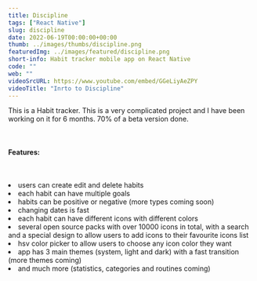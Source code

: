 ```yaml
---
title: Discipline
tags: ["React Native"]
slug: discipline
date: 2022-06-19T00:00:00+00:00
thumb: ../images/thumbs/discipline.png
featuredImg: ../images/featured/discipline.png
short-info: Habit tracker mobile app on React Native
code: ""
web: ""
videoSrcURL: https://www.youtube.com/embed/GGeLiyAeZPY
videoTitle: "Inrto to Discipline"
---
```


This is a Habit tracker. This is a very complicated project and I have been working on it for 6 months. 70% of a beta version done.

&nbsp;

#### Features:

&nbsp;

<li>users can create edit and delete habits
<li>each habit can have multiple goals
<li>habits can be positive or negative (more types coming soon)
<li>changing dates is fast
<li>each habit can have different icons with different colors
<li>several open source packs with over 10000 icons in total, with a search and a special design to allow users to add icons to their favourite icons list
<li>hsv color picker to allow users to choose any icon color they want
<li>app has 3 main themes (system, light and dark) with a fast transition (more themes coming)
<li>and much more (statistics, categories and routines coming)
